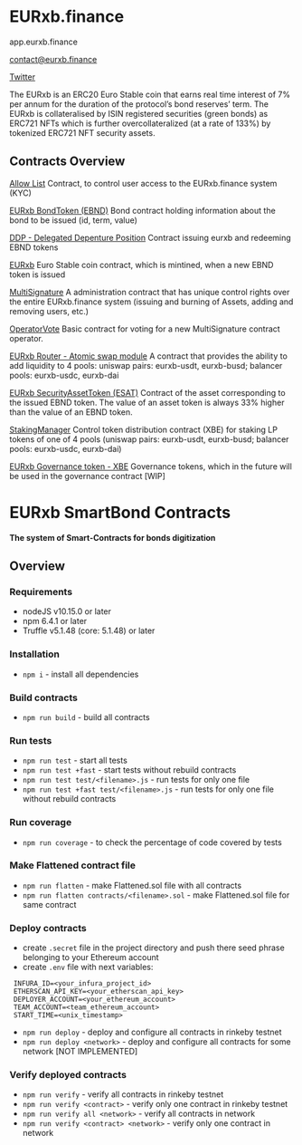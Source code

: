 # EURxb.finance

app.eurxb.finance

contact@eurxb.finance

[Twitter](https://twitter.com/EURxbfinance)


The EURxb is an ERC20 Euro Stable coin that earns real time interest of 7% per annum for the duration of the protocol’s bond reserves’ term. The EURxb is collateralised by ISIN registered securities (green bonds) as ERC721 NFTs which is further overcollateralized (at a rate of 133%) by tokenized ERC721 NFT security assets.

## **Contracts Overview**

[Allow List](https://github.com/EURxbfinance/SmartBond/blob/master/contracts/AllowList.sol)
Contract, to control user access to the EURxb.finance system (KYC)

[EURxb BondToken (EBND)](https://github.com/EURxbfinance/SmartBond/blob/master/contracts/BondToken.sol)
Bond contract holding information about the bond to be issued (id, term, value)

[DDP - Delegated Depenture Position](https://github.com/EURxbfinance/SmartBond/blob/master/contracts/DDP.sol)
Contract issuing eurxb and redeeming EBND tokens

[EURxb](https://github.com/EURxbfinance/SmartBond/blob/master/contracts/EURxb.sol)
Euro Stable coin contract, which is mintined, when a new EBND token is issued

[MultiSignature](https://github.com/EURxbfinance/SmartBond/blob/master/contracts/MultiSignature.sol)
A administration contract that has unique control rights over the entire EURxb.finance system (issuing and burning of Assets, adding and removing users, etc.)

[OperatorVote](https://github.com/EURxbfinance/SmartBond/blob/master/contracts/OperatorVote.sol)
Basic contract for voting for a new MultiSignature contract operator.

[EURxb Router - Atomic swap module](https://github.com/EURxbfinance/SmartBond/blob/master/contracts/Router.sol)
A contract that provides the ability to add liquidity to 4 pools: uniswap pairs: eurxb-usdt, eurxb-busd; balancer pools: eurxb-usdc, eurxb-dai

[EURxb SecurityAssetToken (ESAT)](https://github.com/EURxbfinance/SmartBond/blob/master/contracts/SecurityAssetToken.sol)
Contract of the asset corresponding to the issued EBND token. The value of an asset token is always 33% higher than the value of an EBND token.

[StakingManager](https://github.com/EURxbfinance/SmartBond/blob/master/contracts/StakingManager.sol)
Control token distribution contract (XBE) for staking LP tokens  of one of 4 pools (uniswap pairs: eurxb-usdt, eurxb-busd; balancer pools: eurxb-usdc, eurxb-dai)

[EURxb Governance token - XBE](https://github.com/EURxbfinance/SmartBond/blob/master/contracts/XBE.sol)
Governance tokens, which in the future will be used in the governance contract  [WIP]



EURxb SmartBond Contracts
=================
**The system of Smart-Contracts for bonds digitization** 

## Overview

### Requirements

- nodeJS v10.15.0 or later
- npm 6.4.1 or later
- Truffle v5.1.48 (core: 5.1.48) or later

### Installation
- `npm i` - install all dependencies

### Build contracts
- `npm run build` - build all contracts

### Run tests
- `npm run test` - start all tests
- `npm run test +fast` - start tests without rebuild contracts
- `npm run test test/<filename>.js` - run tests for only one file
- `npm run test +fast test/<filename>.js` - run tests for only one file without rebuild contracts

### Run coverage
- `npm run coverage` - to check the percentage of code covered by tests

### Make Flattened contract file
- `npm run flatten` - make Flattened.sol file with all contracts
- `npm run flatten contracts/<filename>.sol` - make Flattened.sol file for same contract

### Deploy contracts

- create `.secret` file in the project directory and push there seed phrase belonging to your Ethereum account
- create `.env` file with next variables:
 ```
  INFURA_ID=<your_infura_project_id>
  ETHERSCAN_API_KEY=<your_etherscan_api_key>
  DEPLOYER_ACCOUNT=<your_ethereum_account>
  TEAM_ACCOUNT=<team_ethereum_account>
  START_TIME=<unix_timestamp>
 ```
  
- `npm run deploy` - deploy and configure all contracts in rinkeby testnet
- `npm run deploy <network>` - deploy and configure all contracts for some network [NOT IMPLEMENTED]

### Verify deployed contracts

- `npm run verify` - verify all contracts in rinkeby testnet
- `npm run verify <contract>` - verify only one contract in rinkeby testnet
- `npm run verify all <network>` - verify all contracts in network
- `npm run verify <contract> <network>` - verify only one contract in network

